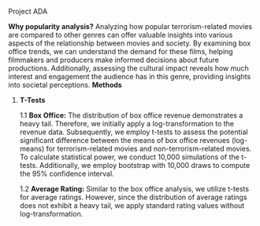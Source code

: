 Project ADA

**Why popularity analysis?**
   Analyzing how popular terrorism-related movies are compared to other genres can offer valuable insights into various aspects of the relationship between movies and society. By examining box office trends, we can understand the demand for these films, helping filmmakers and producers make informed decisions about future productions. Additionally, assessing the cultural impact reveals how much interest and engagement the audience has in this genre, providing insights into societal perceptions.
**Methods**

1. **T-Tests**

   1.1 **Box Office:**
   The distribution of box office revenue demonstrates a heavy tail. Therefore, we initially apply a log-transformation to the revenue data. Subsequently, we employ t-tests to assess the potential significant difference between the means of box office revenues (log-means) for terrorism-related movies and non-terrorism-related movies. To calculate statistical power, we conduct 10,000 simulations of the t-tests. Additionally, we employ bootstrap with 10,000 draws to compute the 95% confidence interval.

   1.2 **Average Rating:**
   Similar to the box office analysis, we utilize t-tests for average ratings. However, since the distribution of average ratings does not exhibit a heavy tail, we apply standard rating values without log-transformation.